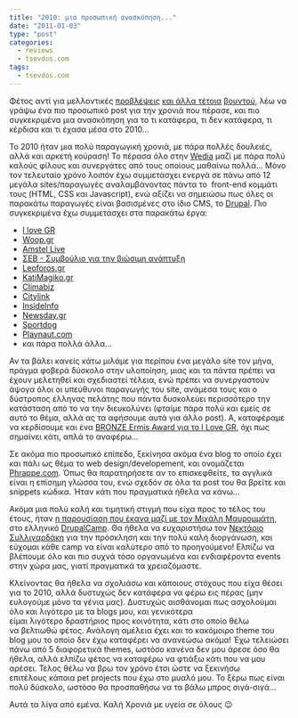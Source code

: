 ```yaml
---
title: "2010: μια προσωπική ανασκόπηση..."
date: "2011-01-03"
type: "post"
categories:
  - reviews
  - tsevdos.com
tags:
  - tsevdos.com
---
```


Φέτος αντί για μελλοντικές [προβλέψεις](http://www.tsevdos.com/2010/01/07/kazamias-2010/ "Προβλέψεις για το 2010: Ο καζαμίας του web expert…") [και άλλα τέτοια](http://www.tsevdos.com/2009/01/05/kazamias-2009/ "Προβλέψεις για το 2009: Ο καζαμίας του web developer") [βουντού](http://www.tsevdos.com/2008/01/15/kazamias-2008/ "Ο καζαμίας 2008 του web developer"), λέω να γράψω ένα πιο προσωπικό post για την χρονιά που πέρασε, και πιο συγκεκριμένα μια ανασκόπηση για το τι κατάφερα, τι δεν κατάφερα, τι κέρδισα και τι έχασα μέσα στο 2010...

Το 2010 ήταν μια πολύ παραγωγική χρονιά, με πάρα πολλές δουλειές, αλλά και αρκετή κούραση! Το πέρασα όλο στην [Wedia](http://www.wedia.gr/ "Wedia.gr") μαζί με πάρα πολύ καλούς φίλους και συνεργάτες από τους οποίους μαθαίνω πολλά... Μόνο τον τελευταίο χρόνο λοιπόν έχω συμμετάσχει ενεργά σε πάνω από 12 μεγάλα sites/παραγωγές αναλαμβάνοντας πάντα το  front-end κομμάτι τους (HTML, CSS και Javascript), ενώ αξίζει να σημειώσω πως όλες οι παρακάτω παραγωγές είναι βασισμένες στο ίδιο CMS, το [Drupal](http://drupal.org/ "Drupal"). Πιο συγκεκριμένα έχω συμμετάσχει στα παρακάτω έργα:

- [I love GR](http://www.ilovegr.gr/ "I Love GR")
- [Woop.gr](http://www.woop.gr/ "Woop.gr")
- [Amstel Live](http://amstel-live.skai.gr/ "Amstel Live")
- [ΣΕΒ - Συμβούλιο για την βιώσιμη ανάπτυξη](http://www.sevbcsd.org.gr/ "ΣΕΒ")
- [Leoforos.gr](http://www.leoforos.gr/ "Leoforos.gr")
- [KatiMagiko.gr](http://www.katimagiko.gr/ "KatiMagiko.gr")
- [Climabiz](http://www.climabiz.gr/ "Climabiz")
- [Citylink](http://www.citylink.gr/ "CityLink")
- [InsideInfo](http://www.insideinfo.gr/ "InsideInfo")
- [Newsday.gr](http://www.newsday.gr/ "Newsday.gr")
- [Sportdog](http://www.sportdog.gr/ "Sportdog")
- [Playnaut.com](http://www.playnaut.com/ "Playnaut.com")
- και πάρα πολλά άλλα...

Αν τα βάλει κανείς κάτω μιλάμε για περίπου ένα μεγάλο site τον μήνα, πράγμα φοβερά δύσκολο στην υλοποίηση, μιας και τα πάντα πρέπει να έχουν μελετηθεί και σχεδιαστεί τέλεια, ενώ πρέπει να συνεργαστούν άψογα όλοι οι υπεύθυνοι παραγωγής του site, ανάμεσα τους και ο δύστροπος έλληνας πελάτης που πάντα δυσκολεύει περισσότερο την κατάσταση από το να την διευκολύνει (φταίμε πάρα πολύ και εμείς σε αυτό το θέμα, αλλά ας τα αφήσουμε αυτά για άλλο post). Α, καταφέραμε να κερδίσουμε και ένα [BRONZE Ermis Award για το I Love GR](http://www.ilovegr.gr/article/2335/bronze-ermis-award-gia-ilovegrgr "BRONZE Ermis Award για το ILOVEGR.GR !"), όχι πως σημαίνει κάτι, απλά το αναφέρω...

Σε ακόμα πιο προσωπικό επίπεδο, ξεκίνησα ακόμα ένα blog το οποίο έχει και πάλι ως θέμα το web design/developement, και ονομάζεται [Phrappe.com](http://phrappe.com/ "Phrappe.com"). Όπως θα παρατηρήσετε αν το επισκεφθείτε, τα αγγλικά είναι η επίσημη γλώσσα του, ενώ σχεδόν σε όλα τα post του θα βρείτε και snippets κώδικα. Ήταν κάτι που πραγματικά ήθελα να κάνω...

Ακόμα μια πολύ καλή και τιμητική στιγμή που είχα προς το τέλος του έτους, ήταν [η παρουσίαση που έκανα μαζί με τον Μιχάλη Μαυρομμάτη](http://www.tsevdos.com/2010/12/14/my-presentation-at-drupalcamp-2010/ "H παρουσίαση μου στο DrupalCamp 2010"), στο ελληνικό [DrupalCamp](http://drupalcamp.gr/ "DrupalCamp.gr"). Θα ήθελα να ευχαριστήσω τον [Νεκτάριο Συλλιγαρδάκη](http://nsyll.net/ "Νεκτάριος Συλλιγαρδάκης") για την πρόσκληση και την πολύ καλή διοργάνωση, και εύχομαι κάθε camp να είναι καλύτερο από το προηγούμενο! Ελπίζω να βλέπουμε όλο και πιο συχνά τόσο οργανωμένα και ενδιαφέροντα events στην χώρα μας, γιατί πραγματικά τα χρειαζόμαστε.

Κλείνοντας θα ήθελα να σχολιάσω και κάποιους στόχους που είχα θέσει για το 2010, αλλά δυστυχώς δεν κατάφερα να φέρω εις πέρας (μην ευλογούμε μόνο τα γένια μας). Δυστυχώς αισθάνομαι πως ασχολούμαι όλο και λιγότερο με τα blogs μου, και γενικότερα είμαι λιγότερο δραστήριος προς κοινότητα, κάτι στο οποίο θέλω να βελτιωθώ φέτος. Ανάλογη αμέλεια έχει και το κακόμοιρο theme του blog μου το οποίο δεν έχω καταφέρει να ανανεώσω ακόμα! Έχω τελειώσει πάνω από 5 διαφορετικά themes, ωστόσο κανένα δεν μου άρεσε όσο θα ήθελα, αλλά ελπίζω φέτος να καταφέρω να φτιάξω κάτι που να μου αρέσει. Τέλος θέλω να βρω τον χρόνο έτσι ώστε να ξεκινήσω επιτέλους κάποια pet projects που έχω στο μυαλό μου. Το ξέρω πως είναι πολύ δύσκολο, ωστόσο θα προσπαθήσω να τα βάλω μπρος σιγά-σιγά...

Αυτά τα λίγα από εμένα. Καλή Χρονιά με υγεία σε όλους 😉
